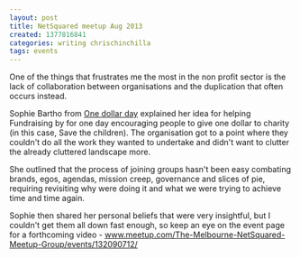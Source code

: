 ```yaml
---
layout: post
title: NetSquared meetup Aug 2013
created: 1377816841
categories: writing chrischinchilla
tags: events
---
```


One of the things that frustrates me the most in the non profit sector is the lack of collaboration between organisations and the duplication that often occurs instead.

Sophie Bartho from <a href="http://www.1dollarday.org/" target="_blank">One dollar day</a> explained her idea for helping Fundraising by for one day encouraging people to give one dollar to charity (in this case, Save the children). The organisation got to a point where they couldn't do all the work they wanted to undertake and didn't want to clutter the already cluttered landscape more.

She outlined that the process of joining groups hasn't been easy combating brands, egos, agendas, mission creep, governance and slices of pie, requiring revisiting why were doing it and what we were trying to achieve time and time again.

Sophie then shared her personal beliefs that were very insightful, but I couldn't get them all down fast enough, so keep an eye on the event page for a forthcoming video - <a href="http://www.meetup.com/The-Melbourne-NetSquared-Meetup-Group/events/132090712/" target="_blank">www.meetup.com/The-Melbourne-NetSquared-Meetup-Group/events/132090712/</a>

